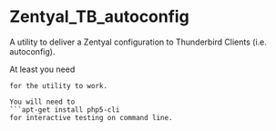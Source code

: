 # Zentyal_TB_autoconfig

A utility to deliver a Zentyal configuration to Thunderbird Clients (i.e. autoconfig).

At least you need
```apt-get install php5 php5-ldap
for the utility to work.

You will need to 
```apt-get install php5-cli
for interactive testing on command line.
